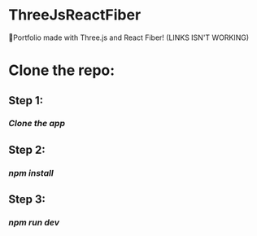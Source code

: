 # ThreeJsReactFiber
💼Portfolio made with Three.js and React Fiber! (LINKS ISN'T WORKING)


# Clone the repo:

## **Step 1:**
### *Clone the app*

## **Step 2:**
### *npm install*

## **Step 3:**
### *npm run dev*
